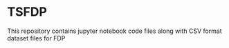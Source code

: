 # TSFDP

This repository contains jupyter notebook code files along with CSV format dataset files for FDP
